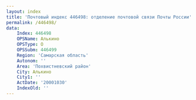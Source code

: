 ```yaml
---
layout: index
title: 'Почтовый индекс 446498: отделение почтовой связи Почты России'
permalink: /446498/
data:
    Index: 446498
    OPSName: Алькино
    OPSType: О
    OPSSubm: 446499
    Region: 'Самарская область'
    Autonom: ''
    Area: 'Похвистневский район'
    City: Алькино
    City1: ''
    ActDate: '20001030'
    IndexOld: ''
---
```

